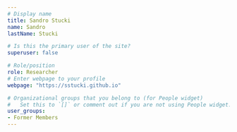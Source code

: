 ```yaml
---
# Display name
title: Sandro Stucki
name: Sandro
lastName: Stucki

# Is this the primary user of the site?
superuser: false

# Role/position
role: Researcher
# Enter webpage to your profile
webpage: "https://sstucki.github.io"

# Organizational groups that you belong to (for People widget)
#   Set this to `[]` or comment out if you are not using People widget.
user_groups:
- Former Members
---
```

